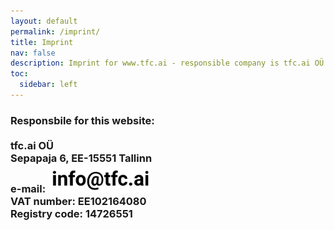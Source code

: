 ```yaml
---
layout: default
permalink: /imprint/
title: Imprint
nav: false
description: Imprint for www.tfc.ai - responsible company is tfc.ai OÜ
toc:
  sidebar: left
---
```


<p><h3>
Responsbile for this website:<br /><br />
<strong>tfc.ai OÜ</strong><br />
Sepapaja 6, EE-15551 Tallinn<br />
e-mail: <img style="height: 45px;" src="/assets/img/info-address_transp.png"><br />
VAT number: EE102164080<br />
Registry code: 14726551<br />
</h3></p>